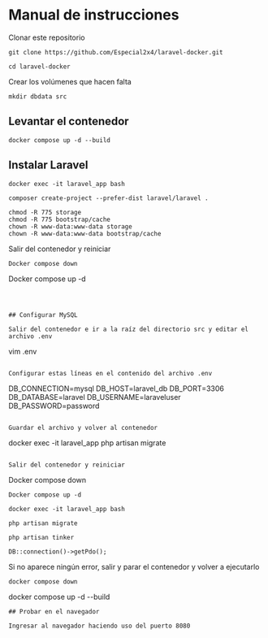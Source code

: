 # Manual de instrucciones

Clonar este repositorio

```
git clone https://github.com/Especial2x4/laravel-docker.git
```

```
cd laravel-docker
```

Crear los volúmenes que hacen falta

```
mkdir dbdata src
```

## Levantar el contenedor

``` 
docker compose up -d --build 

```

## Instalar Laravel

``` 
docker exec -it laravel_app bash

```

``` 
composer create-project --prefer-dist laravel/laravel .

```

``` 
chmod -R 775 storage
chmod -R 775 bootstrap/cache
chown -R www-data:www-data storage
chown -R www-data:www-data bootstrap/cache

```

Salir del contenedor y reiniciar

``` 
Docker compose down
```
Docker compose up -d

```



## Configurar MySQL

Salir del contenedor e ir a la raíz del directorio src y editar el archivo .env

```
vim .env
```

Configurar estas líneas en el contenido del archivo .env

```
DB_CONNECTION=mysql
DB_HOST=laravel_db
DB_PORT=3306
DB_DATABASE=laravel
DB_USERNAME=laraveluser
DB_PASSWORD=password
```

Guardar el archivo y volver al contenedor

```
docker exec -it laravel_app php artisan migrate

```

Salir del contenedor y reiniciar

``` 
Docker compose down
```
Docker compose up -d

```

```
docker exec -it laravel_app bash

```

```
php artisan migrate
```
```
php artisan tinker
```
```
DB::connection()->getPdo();
```

Si no aparece ningún error, salir y parar el contenedor y volver a ejecutarlo

```
docker compose down
```
docker compose up -d --build
```
## Probar en el navegador

Ingresar al navegador haciendo uso del puerto 8080






